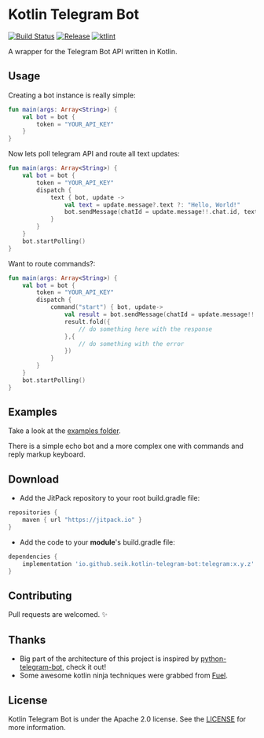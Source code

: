 # Kotlin Telegram Bot
[![Build Status](https://travis-ci.org/seik/kotlin-telegram-bot.svg?branch=master)](https://travis-ci.org/seik/kotlin-telegram-bot)
[![Release](https://jitpack.io/v/Seik/kotlin-telegram-bot.svg)](https://jitpack.io/#Seik/kotlin-telegram-bot)
[![ktlint](https://img.shields.io/badge/code%20style-%E2%9D%A4-FF4081.svg)](https://ktlint.github.io/)

A wrapper for the Telegram Bot API written in Kotlin.

## Usage

Creating a bot instance is really simple:

```kotlin
fun main(args: Array<String>) {
    val bot = bot {
        token = "YOUR_API_KEY"
    }
}
```

Now lets poll telegram API and route all text updates:

```kotlin
fun main(args: Array<String>) {
    val bot = bot {
        token = "YOUR_API_KEY"
        dispatch {
            text { bot, update ->
                val text = update.message?.text ?: "Hello, World!"
                bot.sendMessage(chatId = update.message!!.chat.id, text = text)
            }
        }
    }
    bot.startPolling()
}
```

Want to route commands?:

```kotlin
fun main(args: Array<String>) {
    val bot = bot {
        token = "YOUR_API_KEY"
        dispatch {
            command("start") { bot, update->
                val result = bot.sendMessage(chatId = update.message!!.chat.id, text = "Hi there!")
                result.fold({
                    // do something here with the response
                },{
                    // do something with the error 
                })
            }
        }
    }
    bot.startPolling()
}
```

## Examples
Take a look at the [examples folder](https://github.com/seik/kotlin-telegram-bot/tree/master/samples).

There is a simple echo bot and a more complex one with commands and reply markup keyboard.

## Download
+ Add the JitPack repository to your root build.gradle file:

```gradle
repositories {
    maven { url "https://jitpack.io" }
}
```

+ Add the code to your **module**'s build.gradle file:

```gradle
dependencies {
    implementation 'io.github.seik.kotlin-telegram-bot:telegram:x.y.z'
}
```

## Contributing
Pull requests are welcomed. ✨

## Thanks
- Big part of the architecture of this project is inspired by [python-telegram-bot](https://github.com/python-telegram-bot/python-telegram-bot), check it out!
- Some awesome kotlin ninja techniques were grabbed from [Fuel](https://github.com/kittinunf/Fuel).

## License
Kotlin Telegram Bot is under the Apache 2.0 license. See the [LICENSE](LICENSE) for more information.
